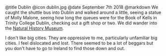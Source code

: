 @title		Dublin
@icon		dublin.jpg
@date		September 7th 2018
@markdown
We caught the shuttle bus into Dublin and walked around a
little, seeing a statue of Molly Malone, seeing how long the
queues were for the Book of Kells in Trinity College Dublin,
checking out a gift shop or two. We did wander into the
[Natural History Museum](https://www.museum.ie/Natural-History).

I don't like big cities. They are oppressive to me, particularly
unfamiliar big cities. I feel dislocated and lost. There seemed
to be a lot of beggars but you don't have to go to Ireland to
find those down and out.
